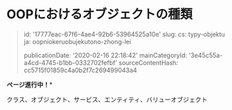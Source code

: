OOPにおけるオブジェクトの種類
================

> id: '17777eac-67f6-4ae4-92b6-53964525a10e'
> slug:
> 	cs: typy-objektu
> 	ja: oopniokeruobujekutono-zhong-lei
> 
> publicationDate: '2020-02-16 22:18:42'
> mainCategoryId: '3e45c55a-a4cd-4745-b1bb-0332702fefbf'
> sourceContentHash: cc5715f01859c4a0b2f7c269499043a4

**ページ進行中！***

クラス、オブジェクト、サービス、エンティティ、バリューオブジェクト
